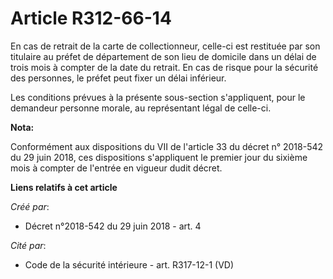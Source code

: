 # Article R312-66-14

En cas de retrait de la carte de collectionneur, celle-ci est restituée par son titulaire au préfet de département de son
lieu de domicile dans un délai de trois mois à compter de la date du retrait. En cas de risque pour la sécurité des
personnes, le préfet peut fixer un délai inférieur.

Les conditions prévues à la présente sous-section s'appliquent, pour le demandeur personne morale, au représentant légal de
celle-ci.

**Nota:**

Conformément aux dispositions du VII de l'article 33 du décret n° 2018-542 du 29 juin 2018, ces dispositions s'appliquent le
premier jour du sixième mois à compter de l'entrée en vigueur dudit décret.

**Liens relatifs à cet article**

_Créé par_:

  - Décret n°2018-542 du 29 juin 2018 - art. 4

_Cité par_:

  - Code de la sécurité intérieure - art. R317-12-1 (VD)
